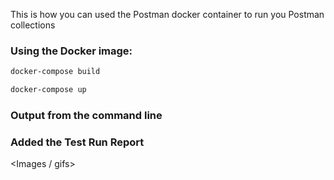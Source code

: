 This is how you can used the Postman docker container to run you Postman collections

### Using the Docker image:

```bash
docker-compose build
```

```bash
docker-compose up
```

### Output from the command line

<run from the Command line>

### Added the Test Run Report

<Images / gifs>
